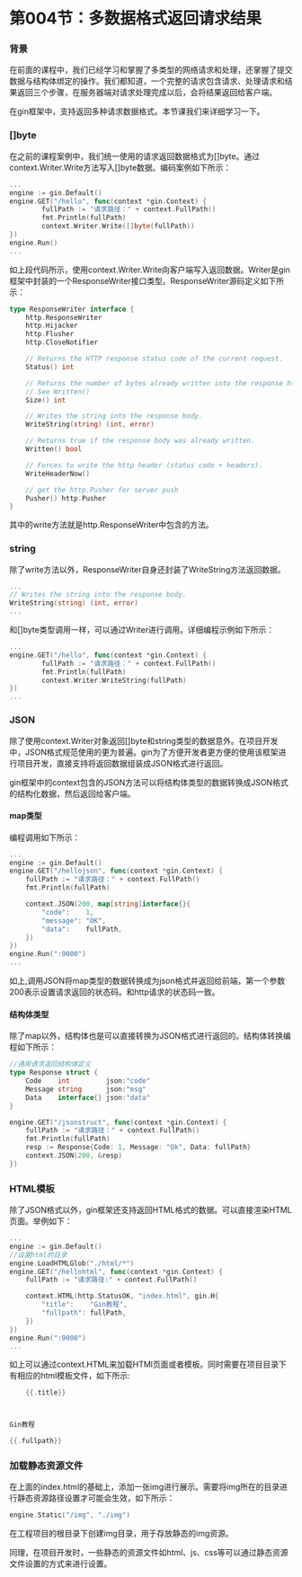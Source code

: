 # 第004节：多数据格式返回请求结果



### 背景

在前面的课程中，我们已经学习和掌握了多类型的网络请求和处理，还掌握了提交数据与结构体绑定的操作。我们都知道，一个完整的请求包含请求、处理请求和结果返回三个步骤，在服务器端对请求处理完成以后，会将结果返回给客户端。

在gin框架中，支持返回多种请求数据格式。本节课我们来详细学习一下。

### []byte

在之前的课程案例中，我们统一使用的请求返回数据格式为[]byte。通过context.Writer.Write方法写入[]byte数据。编码案例如下所示：

```go
...
engine := gin.Default()
engine.GET("/hello", func(context *gin.Context) {
        fullPath := "请求路径：" + context.FullPath()
        fmt.Println(fullPath)
        context.Writer.Write([]byte(fullPath))
})
engine.Run()
...
```

如上段代码所示，使用context.Writer.Write向客户端写入返回数据。Writer是gin框架中封装的一个ResponseWriter接口类型。ResponseWriter源码定义如下所示：

```go
type ResponseWriter interface {
    http.ResponseWriter
    http.Hijacker
    http.Flusher
    http.CloseNotifier

    // Returns the HTTP response status code of the current request.
    Status() int

    // Returns the number of bytes already written into the response http body.
    // See Written()
    Size() int

    // Writes the string into the response body.
    WriteString(string) (int, error)

    // Returns true if the response body was already written.
    Written() bool

    // Forces to write the http header (status code + headers).
    WriteHeaderNow()

    // get the http.Pusher for server push
    Pusher() http.Pusher
}
```

其中的write方法就是http.ResponseWriter中包含的方法。

### string

除了write方法以外，ResponseWriter自身还封装了WriteString方法返回数据。

```go
...
// Writes the string into the response body.
WriteString(string) (int, error)
...
```

和[]byte类型调用一样，可以通过Writer进行调用。详细编程示例如下所示：

```go
...
engine.GET("/hello", func(context *gin.Context) {
        fullPath := "请求路径：" + context.FullPath()
        fmt.Println(fullPath)
        context.Writer.WriteString(fullPath)
})
...
```

### JSON

除了使用context.Writer对象返回[]byte和string类型的数据意外。在项目开发中，JSON格式规范使用的更为普遍。gin为了方便开发者更方便的使用该框架进行项目开发，直接支持将返回数据组装成JSON格式进行返回。

gin框架中的context包含的JSON方法可以将结构体类型的数据转换成JSON格式的结构化数据，然后返回给客户端。

#### map类型

编程调用如下所示：

```go
...
engine := gin.Default()
engine.GET("/hellojson", func(context *gin.Context) {
    fullPath := "请求路径：" + context.FullPath()
    fmt.Println(fullPath)

    context.JSON(200, map[string]interface{}{
        "code":    1,
        "message": "OK",
        "data":    fullPath,
    })
})
engine.Run(":9000") 
...
```

如上,调用JSON将map类型的数据转换成为json格式并返回给前端，第一个参数200表示设置请求返回的状态码。和http请求的状态码一致。

#### 结构体类型

除了map以外，结构体也是可以直接转换为JSON格式进行返回的。结构体转换编程如下所示：

```go
//通用请求返回结构体定义
type Response struct {
    Code    int         json:"code"
    Message string      json:"msg"
    Data    interface{} json:"data"
}

engine.GET("/jsonstruct", func(context *gin.Context) {
    fullPath := "请求路径：" + context.FullPath()
    fmt.Println(fullPath)
    resp := Response{Code: 1, Message: "Ok", Data: fullPath}
    context.JSON(200, &resp)
})
```

### HTML模板

除了JSON格式以外，gin框架还支持返回HTML格式的数据。可以直接渲染HTML页面。举例如下：

```go
...
engine := gin.Default()
//设置html的目录
engine.LoadHTMLGlob("./html/*")
engine.GET("/hellohtml", func(context *gin.Context) {
    fullPath := "请求路径:" + context.FullPath()

    context.HTML(http.StatusOK, "index.html", gin.H{
        "title":    "Gin教程",
        "fullpath": fullPath,
    })
})
engine.Run(":9000")
...
```

如上可以通过context.HTML来加载HTMl页面或者模板。同时需要在项目目录下有相应的html模板文件，如下所示:

```go
    {{.title}}



Gin教程

{{.fullpath}}
```

### 加载静态资源文件

在上面的index.html的基础上，添加一张img进行展示。需要将img所在的目录进行静态资源路径设置才可能会生效，如下所示：

```go
engine.Static("/img", "./img")
```

在工程项目的根目录下创建img目录，用于存放静态的img资源。

同理，在项目开发时，一些静态的资源文件如html、js、css等可以通过静态资源文件设置的方式来进行设置。

